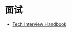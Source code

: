 # 面试

- [Tech Interview Handbook](https://www.techinterviewhandbook.org/software-engineering-interview-guide/)
